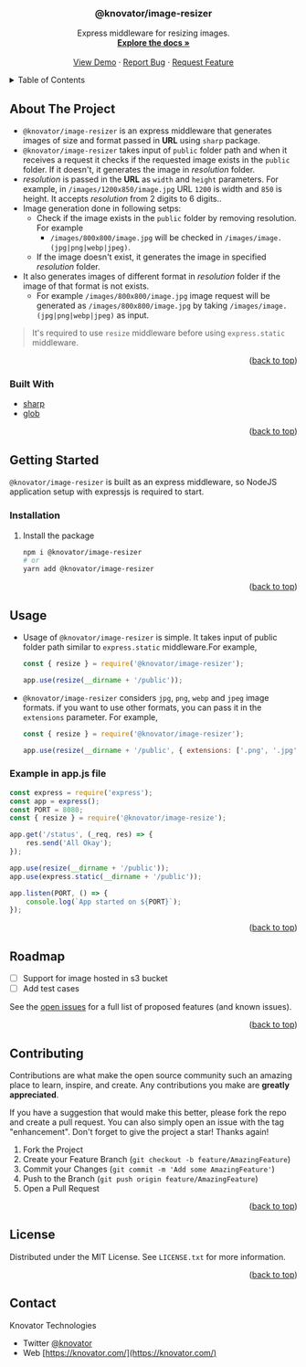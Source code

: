 <div id="top"></div>

<!-- PROJECT LOGO -->
<br />
<div align="center">

<h3 align="center">@knovator/image-resizer</h3>
  <p align="center">
    Express middleware for resizing images.
    <br />
    <a href="https://github.com/knovator/image-resizer"><strong>Explore the docs »</strong></a>
    <br />
    <br />
    <a href="https://github.com/knovator/image-resizer">View Demo</a>
    ·
    <a href="https://github.com/knovator/image-resizer/issues">Report Bug</a>
    ·
    <a href="https://github.com/knovator/image-resizer/issues">Request Feature</a>
  </p>
</div>

<!-- TABLE OF CONTENTS -->
<details>
  <summary>Table of Contents</summary>
  <ol>
    <li>
      <a href="#about-the-project">About The Project</a>
      <ul>
        <li><a href="#built-with">Built With</a></li>
      </ul>
    </li>
    <li>
      <a href="#getting-started">Getting Started</a>
      <ul>
        <li><a href="#installation">Installation</a></li>
      </ul>
    </li>
    <li><a href="#usage">Usage</a></li>
    <li><a href="#roadmap">Roadmap</a></li>
    <li><a href="#contributing">Contributing</a></li>
    <li><a href="#license">License</a></li>
    <li><a href="#contact">Contact</a></li>
  </ol>
</details>


<!-- ABOUT THE PROJECT -->
## About The Project

- `@knovator/image-resizer` is an express middleware that generates images of size and format passed in **URL** using `sharp` package. 
- `@knovator/image-resizer` takes input of `public` folder path and when it receives a request it checks if the requested image exists in the `public` folder. If it doesn't, it generates the image in *resolution* folder.
- *resolution* is passed in the **URL** as `width` and `height` parameters. For example, in `/images/1200x850/image.jpg` URL `1200` is width and `850` is height. It accepts *resolution* from 2 digits to 6 digits..
- Image generation done in following setps:
  - Check if the image exists in the `public` folder by removing resolution. For example
    - `/images/800x800/image.jpg` will be checked in `/images/image.(jpg|png|webp|jpeg)`.
  - If the image doesn't exist, it generates the image in  specified *resolution* folder.
- It also generates images of different format in *resolution* folder if the image of that format is not exists. 
  - For example `/images/800x800/image.jpg` image request will be generated as `/images/800x800/image.jpg` by taking `/images/image.(jpg|png|webp|jpeg)` as input.
> It's required to use `resize` middleware before using `express.static` middleware.

<p align="right">(<a href="#top">back to top</a>)</p>


### Built With

* [sharp](https://www.npmjs.com/package/sharp)
* [glob](https://www.npmjs.com/package/glob)

<p align="right">(<a href="#top">back to top</a>)</p>

<!-- GETTING STARTED -->
## Getting Started

`@knovator/image-resizer` is built as an express middleware, so NodeJS application setup with expressjs is required to start.

### Installation

1. Install the package
   ```sh
   npm i @knovator/image-resizer
   # or
   yarn add @knovator/image-resizer
   ```

<p align="right">(<a href="#top">back to top</a>)</p>


<!-- USAGE EXAMPLES -->
## Usage

- Usage of `@knovator/image-resizer` is simple. It takes input of public folder path similar to `express.static` middleware.For example,
  ```js
  const { resize } = require('@knovator/image-resizer');

  app.use(resize(__dirname + '/public'));
  ```
- `@knovator/image-resizer` considers `jpg`, `png`, `webp` and `jpeg` image formats. if you want to use other formats, you can pass it in the `extensions` parameter. For example,
  ```js
  const { resize } = require('@knovator/image-resizer');

  app.use(resize(__dirname + '/public', { extensions: ['.png', '.jpg', '.jpeg', '.webp'] }));
  ```

### Example in app.js file
```js
const express = require('express');
const app = express();
const PORT = 8080;
const { resize } = require('@knovator/image-resize');

app.get('/status', (_req, res) => {
    res.send('All Okay');
});

app.use(resize(__dirname + '/public'));
app.use(express.static(__dirname + '/public'));

app.listen(PORT, () => {
    console.log(`App started on ${PORT}`);
});
```

<p align="right">(<a href="#top">back to top</a>)</p>



<!-- ROADMAP -->
## Roadmap

- [ ] Support for image hosted in s3 bucket
- [ ] Add test cases

See the [open issues](https://github.com/knovator/image-resizer/issues) for a full list of proposed features (and known issues).

<p align="right">(<a href="#top">back to top</a>)</p>


<!-- CONTRIBUTING -->
## Contributing

Contributions are what make the open source community such an amazing place to learn, inspire, and create. Any contributions you make are **greatly appreciated**.

If you have a suggestion that would make this better, please fork the repo and create a pull request. You can also simply open an issue with the tag "enhancement".
Don't forget to give the project a star! Thanks again!

1. Fork the Project
2. Create your Feature Branch (`git checkout -b feature/AmazingFeature`)
3. Commit your Changes (`git commit -m 'Add some AmazingFeature'`)
4. Push to the Branch (`git push origin feature/AmazingFeature`)
5. Open a Pull Request

<p align="right">(<a href="#top">back to top</a>)</p>



<!-- LICENSE -->
## License

Distributed under the MIT License. See `LICENSE.txt` for more information.

<p align="right">(<a href="#top">back to top</a>)</p>


<!-- CONTACT -->
## Contact

Knovator Technologies
- Twitter [@knovator](https://twitter.com/knovator)
- Web [https://knovator.com/](https://knovator.com/)